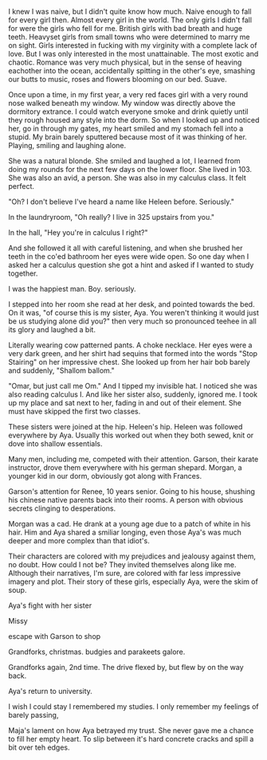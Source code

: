 I knew I was naive, but I didn't quite know how much. Naive enough to fall for every girl then. Almost every girl in the world. The only girls I didn't fall for were the girls who fell for me. British girls with bad breath and huge teeth. Heavyset girls from small towns who were determined to marry me on sight. Girls interested in fucking with my virginity with a complete lack of love. But I was only interested in the most unattainable. The most exotic and chaotic. Romance was very much physical, but in the sense of heaving eachother into the ocean, accidentally spitting in the other's eye, smashing our butts to music, roses and flowers blooming on our bed. Suave.

Once upon a time, in my first year, a very red faces girl with a very round nose walked beneath my window. My window was directly above the dormitory extrance. I could watch everyone smoke and drink quietly until they rough housed any style into the dorm. So when I looked up and noticed her, go in through my gates, my heart smiled and my stomach fell into a stupid. My brain barely sputtered because most of it was thinking of her. Playing, smiling and laughing alone.

She was a natural blonde. She smiled and laughed a lot, I learned from doing my rounds for the next few days on the lower floor. She lived in 103. She was also an avid, a person. She was also in my calculus class. It felt perfect.

"Oh? I don't believe I've heard a name like Heleen before. Seriously."

In the laundryroom, "Oh really? I live in 325 upstairs from you."

In the hall, "Hey you're in calculus I right?"

And she followed it all with careful listening, and when she brushed her teeth in the co'ed bathroom her eyes were wide open. So one day when I asked her a calculus question she got a hint and asked if I wanted to study together.

I was the happiest man. Boy. seriously.

I stepped into her room she read at her desk, and pointed towards the bed. On it was, "of course this is my sister, Aya. You weren't thinking it would just be us studying alone did you?" then very much so pronounced teehee in all its glory and laughed a bit.

Literally wearing cow patterned pants. A choke necklace. Her eyes were a very dark green, and her shirt had sequins that formed into the words "Stop Stairing" on her impressive chest. She looked up from her hair bob barely and suddenly, "Shallom ballom."

"Omar, but just call me Om." And I tipped my invisible hat. I noticed she was also reading calculus I. And like her sister also, suddenly, ignored me. I took up my place and sat next to her, fading in and out of their element. She must have skipped the first two classes.

These sisters were joined at the hip. Heleen's hip. Heleen was followed everywhere by Aya. Usually this worked out when they both sewed, knit or dove into shallow essentials.

Many men, including me, competed with their attention. Garson, their karate instructor, drove them everywhere with his german shepard. Morgan, a younger kid in our dorm, obviously got along with Frances.

Garson's attention for Renee, 10 years senior. Going to his house, shushing his chinese native parents back into their rooms. A person with obvious secrets clinging to desperations.

Morgan was a cad. He drank at a young age due to a patch of white in his hair. Him and Aya shared a smiliar longing, even those Aya's was much deeper and more complex than that idiot's.

Their characters are colored with my prejudices and jealousy against them, no doubt. How could I not be? They invited themselves along like me. Although their narratives, I'm sure, are colored with far less impressive imagery and plot. Their story of these girls, especially Aya, were the skim of soup.

Aya's fight with her sister

Missy

escape with Garson to shop

Grandforks, christmas. budgies and parakeets galore.

Grandforks again, 2nd time. The drive flexed by, but flew by on the way back.

Aya's return to university.
























I wish I could stay I remembered my studies. I only remember my feelings of barely passing, 

Maja's lament on how Aya betrayed my trust. She never gave me a chance to fill her empty heart. To slip between it's hard concrete cracks and spill a bit over teh edges.
